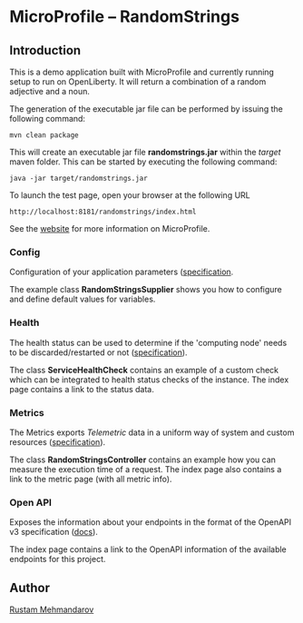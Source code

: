 # MicroProfile – RandomStrings

## Introduction

This is a demo application built with MicroProfile and currently running setup to run on OpenLiberty. It will return a combination of a random adjective and a noun.

The generation of the executable jar file can be performed by issuing the following command:

    mvn clean package

This will create an executable jar file **randomstrings.jar** within the _target_ maven folder. This can be started by executing the following command:

    java -jar target/randomstrings.jar

To launch the test page, open your browser at the following URL

    http://localhost:8181/randomstrings/index.html

See the [website][1] for more information on MicroProfile.



### Config

Configuration of your application parameters ([specification][2].

The example class **RandomStringsSupplier** shows you how to configure and define default values for variables.



### Health

The health status can be used to determine if the 'computing node' needs to be discarded/restarted or not ([specification][3]).

The class **ServiceHealthCheck** contains an example of a custom check which can be integrated to health status checks of the instance.  The index page contains a link to the status data.



### Metrics

The Metrics exports _Telemetric_ data in a uniform way of system and custom resources ([specification][4]).

The class **RandomStringsController** contains an example how you can measure the execution time of a request. The index page also contains a link to the metric page (with all metric info).




### Open API

Exposes the information about your endpoints in the format of the OpenAPI v3 specification ([docs][5]).

The index page contains a link to the OpenAPI information of the available endpoints for this project.



## Author
[Rustam Mehmandarov][6]



[1]: https://microprofile.io/
[2]: https://microprofile.io/project/eclipse/microprofile-config
[3]: https://microprofile.io/project/eclipse/microprofile-health
[4]: https://microprofile.io/project/eclipse/microprofile-metrics
[5]: https://microprofile.io/project/eclipse/microprofile-open-api
[6]: https://github.com/mehmandarov
